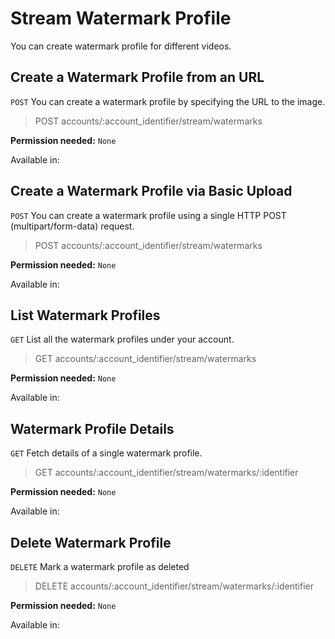 # Stream Watermark Profile

You can create watermark profile for different videos.

## Create a Watermark Profile from an URL

`POST` You can create a watermark profile by specifying the URL to the image.

> POST accounts/:account_identifier/stream/watermarks

**Permission needed:** `None`

Available in:




## Create a Watermark Profile via Basic Upload

`POST` You can create a watermark profile using a single HTTP POST (multipart/form-data) request.

> POST accounts/:account_identifier/stream/watermarks

**Permission needed:** `None`

Available in:




## List Watermark Profiles

`GET` List all the watermark profiles under your account.

> GET accounts/:account_identifier/stream/watermarks

**Permission needed:** `None`

Available in:




## Watermark Profile Details

`GET` Fetch details of a single watermark profile.

> GET accounts/:account_identifier/stream/watermarks/:identifier

**Permission needed:** `None`

Available in:




## Delete Watermark Profile

`DELETE` Mark a watermark profile as deleted

> DELETE accounts/:account_identifier/stream/watermarks/:identifier

**Permission needed:** `None`

Available in:



